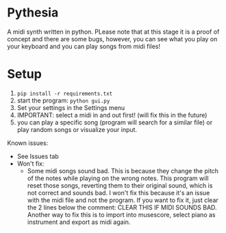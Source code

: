 # Pythesia
A midi synth written in python. PLease note that at this stage it is a proof of concept and there are some bugs, however, you can see what you play on your keyboard and you can play songs from midi files!

# Setup
1. `pip install -r requirements.txt`
4. start the program: `python gui.py`
5. Set your settings in the Settings menu
6. IMPORTANT: select a midi in and out first! (will fix this in the future)
7. you can play a specific song (program will search for a similar file) or play random songs or visualize your input.

Known issues:
- See Issues tab
- Won't fix:
  - Some midi songs sound bad. This is because they change the pitch of the notes while playing on the wrong notes. This program will reset those songs, reverting them to their original sound, which is not correct and sounds bad. I won't fix this because it's an issue with the midi file and not the program. If you want to fix it, just clear the 2 lines below the comment: CLEAR THIS IF MIDI SOUNDS BAD. Another way to fix this is to import into musescore, select piano as instrument and export as midi again.
